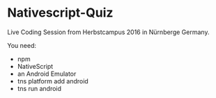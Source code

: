 # Nativescript-Quiz

Live Coding Session from Herbstcampus 2016 in Nürnberge Germany.

You need:
- npm
- NativeScript
- an Android Emulator
- tns platform add android
- tns run android
